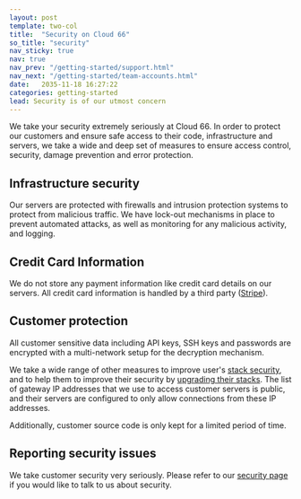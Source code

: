 ```yaml
---
layout: post
template: two-col
title:  "Security on Cloud 66"
so_title: "security"
nav_sticky: true
nav: true
nav_prev: "/getting-started/support.html"
nav_next: "/getting-started/team-accounts.html"
date:   2035-11-18 16:27:22
categories: getting-started
lead: Security is of our utmost concern
---
```


We take your security extremely seriously at Cloud 66. In order to protect our customers and ensure safe access to their code, infrastructure and servers, we take a wide and deep set of measures to ensure access control, security, damage prevention and error protection.

## Infrastructure security
Our servers are protected with firewalls and intrusion protection systems to protect from malicious traffic. We have lock-out mechanisms in place to prevent automated attacks, as well as monitoring for any malicious activity, and logging.

## Credit Card Information

We do not store any payment information like credit card details on our servers. All credit card information is handled by a third party ([Stripe](https://stripe.com/)).

## Customer protection

All customer sensitive data including API keys, SSH keys and passwords are encrypted with a multi-network setup for the decryption mechanism.

We take a wide range of other measures to improve user's [stack security](/stack-features/stack-security.html), and to help them to improve their security by [upgrading their stacks](/how-to/upgrade-packages.html). The list of gateway IP addresses that we use to access customer servers is public, and their servers are configured to only allow connections from these IP addresses.

Additionally, customer source code is only kept for a limited period of time.

## Reporting security issues

We take customer security very seriously. Please refer to our [security page](https://www.cloud66.com/security) if you would like to talk to us about security.
